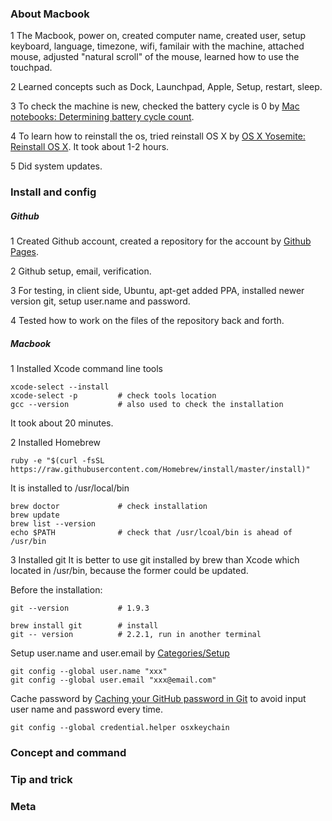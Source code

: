 ---
---

### About Macbook

1 The Macbook, power on, created computer name, created user, setup keyboard, 
language, timezone, wifi, familair with the machine, attached mouse, adjusted
"natural scroll" of the mouse, learned how to use the touchpad.

2 Learned concepts such as Dock, Launchpad, Apple, Setup, restart, sleep.

3 To check the machine is new, checked the battery cycle is 0 by 
[Mac notebooks: Determining battery cycle count](http://support.apple.com/en-us/HT201585).

4 To learn how to reinstall the os, tried reinstall OS X by 
[OS X Yosemite: Reinstall OS X](http://support.apple.com/kb/PH18872).
It took about 1-2 hours.

5 Did system updates.

### Install and config

##### Github
1 Created Github account, created a repository for the account by 
[Github Pages](https://pages.github.com/).

2 Github setup, email, verification.

3 For testing, in client side, Ubuntu, apt-get added PPA, installed newer version git,
setup user.name and password.

4 Tested how to work on the files of the repository back and forth.

##### Macbook
1 Installed Xcode command line tools

    xcode-select --install
    xcode-select -p         # check tools location
    gcc --version           # also used to check the installation
    
It took about 20 minutes.
  
2 Installed Homebrew

    ruby -e "$(curl -fsSL https://raw.githubusercontent.com/Homebrew/install/master/install)"

It is installed to /usr/local/bin

    brew doctor             # check installation
    brew update
    brew list --version
    echo $PATH              # check that /usr/lcoal/bin is ahead of /usr/bin
    
3 Installed git
It is better to use git installed by brew than Xcode which located in /usr/bin, 
because the former could be updated.

Before the installation:

    git --version           # 1.9.3

    brew install git        # install
    git -- version          # 2.2.1, run in another terminal
    
Setup user.name and user.email by [Categories/Setup](https://help.github.com/categories/setup/)

    git config --global user.name "xxx"
    git config --global user.email "xxx@email.com"

Cache password by [Caching your GitHub password in Git](https://help.github.com/articles/caching-your-github-password-in-git/#platform-mac)
to avoid input user name and password every time.
    
    git config --global credential.helper osxkeychain

### Concept and command

### Tip and trick

### Meta
